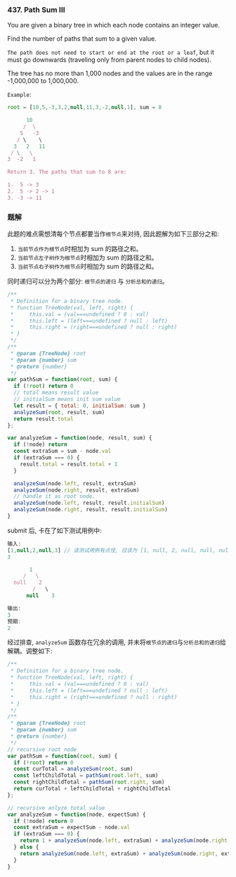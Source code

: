 <!--
abbrlink: 1nwjxv9v
-->

### 437. Path Sum III

You are given a binary tree in which each node contains an integer value.

Find the number of paths that sum to a given value.

`The path does not need to start or end at the root or a leaf`, but it must go downwards (traveling only from parent nodes to child nodes).

The tree has no more than 1,000 nodes and the values are in the range -1,000,000 to 1,000,000.

`Example`:

```js
root = [10,5,-3,3,2,null,11,3,-2,null,1], sum = 8

      10
     /  \
    5   -3
   / \    \
  3   2   11
 / \   \
3  -2   1

Return 3. The paths that sum to 8 are:

1.  5 -> 3
2.  5 -> 2 -> 1
3. -3 -> 11
```

### 题解

此题的难点需想清每个节点都要当作`根节点`来对待, 因此题解为如下三部分之和:

1. `当前节点作为根节点`时相加为 sum 的路径之和。
2. `当前节点左子树作为根节点`时相加为 sum 的路径之和。
3. `当前节点右子树作为根节点`时相加为 sum 的路径之和。

同时递归可以分为两个部分: `根节点的递归` 与 `分析总和的递归`。

```js
/**
 * Definition for a binary tree node.
 * function TreeNode(val, left, right) {
 *     this.val = (val===undefined ? 0 : val)
 *     this.left = (left===undefined ? null : left)
 *     this.right = (right===undefined ? null : right)
 * }
 */
/**
 * @param {TreeNode} root
 * @param {number} sum
 * @return {number}
 */
var pathSum = function(root, sum) {
  if (!root) return 0
  // total means result value
  // initialSum means init sum value
  let result = { total: 0, initialSum: sum }
  analyzeSum(root, result, sum)
  return result.total
};

var analyzeSum = function(node, result, sum) {
  if (!node) return
  const extraSum = sum - node.val
  if (extraSum === 0) {
    result.total = result.total + 1
  }

  analyzeSum(node.left, result, extraSum)
  analyzeSum(node.right, result, extraSum)
  // handle it as root node.
  analyzeSum(node.left, result, result.initialSum)
  analyzeSum(node.right, result, result.initialSum)
}
```

submit 后, 卡在了如下测试用例中:

```js
输入:
[1,null,2,null,3] // 该测试用例有点怪, 应该为 [1, null, 2, null, null, null, 3]
3

       1
     /   \
  null    2
        /   \
      null    3

输出:
3
预期:
2
```

经过排查, `analyzeSum` 函数存在冗余的调用, 并未将`根节点的递归`与`分析总和的递归`给解耦。调整如下:

```js
/**
 * Definition for a binary tree node.
 * function TreeNode(val, left, right) {
 *     this.val = (val===undefined ? 0 : val)
 *     this.left = (left===undefined ? null : left)
 *     this.right = (right===undefined ? null : right)
 * }
 */
/**
 * @param {TreeNode} root
 * @param {number} sum
 * @return {number}
 */
// recursive root node
var pathSum = function(root, sum) {
  if (!root) return 0
  const curTotal = analyzeSum(root, sum)
  const leftChildTotal = pathSum(root.left, sum)
  const rightChildTotal = pathSum(root.right, sum)
  return curTotal + leftChildTotal + rightChildTotal
};

// recursive anlyze total value
var analyzeSum = function(node, expectSum) {
  if (!node) return 0
  const extraSum = expectSum - node.val
  if (extraSum === 0) {
    return 1 + analyzeSum(node.left, extraSum) + analyzeSum(node.right, extraSum)
  } else {
    return analyzeSum(node.left, extraSum) + analyzeSum(node.right, extraSum)
  }
}
```
